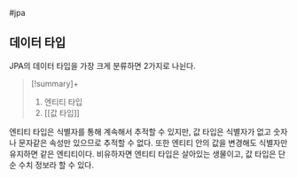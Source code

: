 #jpa 

## 데이터 타입
JPA의 데이터 타입을 가장 크게 분류하면 2가지로 나뉜다.

> [!summary]+ 
> 1. 엔티티 타입
> 2. [[값 타입]]

엔티티 타입은 식별자를 통해 계속해서 추적할 수 있지만, 값 타입은 식별자가 없고 숫자나 문자같은 속성만 있으므로 추적할  수 없다. 또한 엔티티 안의 값을 변경해도 식별자만 유지하면 같은 엔티티이다.
비유하자면 엔티티 타입은 살아있는 생물이고, 값 타입은 단순 수치 정보라 할 수 있다.
